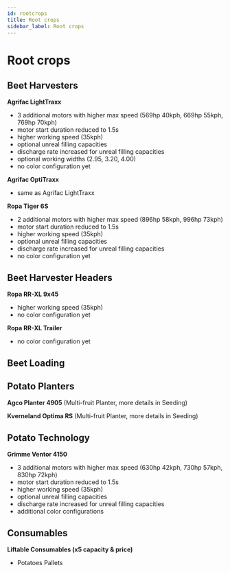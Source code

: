 ```yaml
---
id: rootcrops
title: Root crops
sidebar_label: Root crops
---
```

# Root crops

## Beet Harvesters

**Agrifac LightTraxx**
- 3 additional motors with higher max speed (569hp 40kph, 669hp 55kph, 769hp 70kph)
- motor start duration reduced to 1.5s
- higher working speed (35kph)
- optional unreal filling capacities
- discharge rate increased for unreal filling capacities
- optional working widths (2.95, 3.20, 4.00)
- no color configuration yet

**Agrifac OptiTraxx**
- same as Agrifac LightTraxx

**Ropa Tiger 6S**
- 2 additional motors with higher max speed (896hp 58kph, 996hp 73kph)
- motor start duration reduced to 1.5s
- higher working speed (35kph)
- optional unreal filling capacities
- discharge rate increased for unreal filling capacities
- no color configuration yet

## Beet Harvester Headers

**Ropa RR-XL 9x45**
- higher working speed (35kph)
- no color configuration yet

**Ropa RR-XL Trailer**
- no color configuration yet

## Beet Loading


## Potato Planters

**Agco Planter 4905** (Multi-fruit Planter, more details in Seeding)

**Kverneland Optima RS** (Multi-fruit Planter, more details in Seeding)

## Potato Technology

**Grimme Ventor 4150**
- 3 additional motors with higher max speed (630hp 42kph, 730hp 57kph, 830hp 72kph)
- motor start duration reduced to 1.5s
- higher working speed (35kph)
- optional unreal filling capacities
- discharge rate increased for unreal filling capacities
- additional color configurations

## Consumables

**Liftable Consumables (x5 capacity & price)**
- Potatoes Pallets

